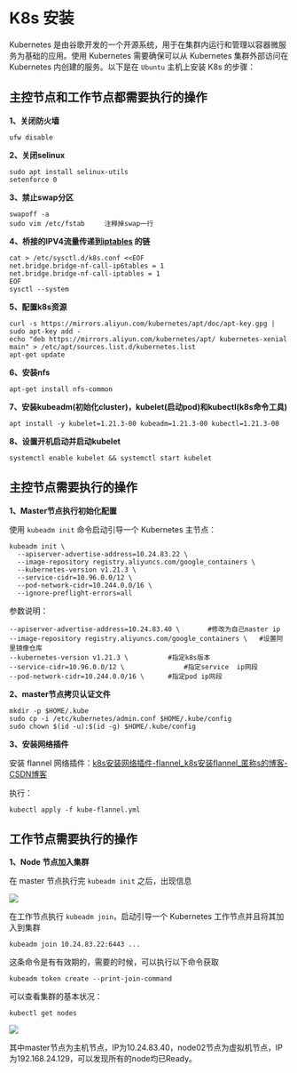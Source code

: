 # K8s 安装

Kubernetes 是由谷歌开发的一个开源系统，用于在集群内运行和管理以容器微服务为基础的应用。使用 Kubernetes 需要确保可以从 Kubernetes 集群外部访问在 Kubernetes 内创建的服务。以下是在 `Ubuntu` 主机上安装 K8s 的步骤：

## 主控节点和工作节点都需要执行的操作

**1、关闭防火墙**

```shell
ufw disable
```

**2、关闭selinux**

```shell
sudo apt install selinux-utils
setenforce 0
```

**3、禁止swap分区**

```shell
swapoff -a
sudo vim /etc/fstab		注释掉swap一行
```

**4、桥接的IPV4流量传递到[iptables](https://so.csdn.net/so/search?q=iptables&spm=1001.2101.3001.7020) 的链**

```shell
cat > /etc/sysctl.d/k8s.conf <<EOF
net.bridge.bridge-nf-call-ip6tables = 1
net.bridge.bridge-nf-call-iptables = 1
EOF
sysctl --system
```

**5、配置k8s资源**

```shell
curl -s https://mirrors.aliyun.com/kubernetes/apt/doc/apt-key.gpg | sudo apt-key add -
echo "deb https://mirrors.aliyun.com/kubernetes/apt/ kubernetes-xenial main" > /etc/apt/sources.list.d/kubernetes.list
apt-get update
```

**6、安装nfs**

```shell
apt-get install nfs-common
```

**7、安装kubeadm(初始化cluster)，kubelet(启动pod)和kubectl(k8s命令工具)**

```shell
apt install -y kubelet=1.21.3-00 kubeadm=1.21.3-00 kubectl=1.21.3-00
```

**8、设置开机启动并启动kubelet**

```shell
systemctl enable kubelet && systemctl start kubelet
```

## 主控节点需要执行的操作

**1、Master节点执行初始化配置**

使用 ``kubeadm init`` 命令启动引导一个 Kubernetes 主节点：

```shell
kubeadm init \
  --apiserver-advertise-address=10.24.83.22 \
  --image-repository registry.aliyuncs.com/google_containers \
  --kubernetes-version v1.21.3 \
  --service-cidr=10.96.0.0/12 \
  --pod-network-cidr=10.244.0.0/16 \
  --ignore-preflight-errors=all
```

参数说明：

```shell
--apiserver-advertise-address=10.24.83.40 \       #修改为自己master ip
--image-repository registry.aliyuncs.com/google_containers \   #设置阿里镜像仓库
--kubernetes-version v1.21.3 \         	#指定k8s版本
--service-cidr=10.96.0.0/12 \   			#指定service  ip网段
--pod-network-cidr=10.244.0.0/16 \		#指定pod ip网段
```

**2、master节点拷贝认证文件**

```shell
mkdir -p $HOME/.kube
sudo cp -i /etc/kubernetes/admin.conf $HOME/.kube/config
sudo chown $(id -u):$(id -g) $HOME/.kube/config
```

**3、安装网络插件**

安装 flannel 网络插件：[k8s安装网络插件-flannel_k8s安装flannel_匿称s的博客-CSDN博客](https://blog.csdn.net/bh451326803/article/details/125263918)

执行：

```shell
kubectl apply -f kube-flannel.yml
```

## 工作节点需要执行的操作

**1、Node 节点加入集群**

在 master 节点执行完 ``kubeadm init`` 之后，出现信息

![](../../figs.assets/image-20230404200323062.png)

在工作节点执行 ``kubeadm join``，启动引导一个 Kubernetes 工作节点并且将其加入到集群

```shell
kubeadm join 10.24.83.22:6443 ...
```

这条命令是有有效期的，需要的时候，可以执行以下命令获取

```shell
kubeadm token create --print-join-command
```

可以查看集群的基本状况：

```shell
kubectl get nodes
```

![](../../figs.assets/image-20230404200903123.png)

其中master节点为主机节点，IP为10.24.83.40，node02节点为虚拟机节点，IP为192.168.24.129，可以发现所有的node均已Ready。